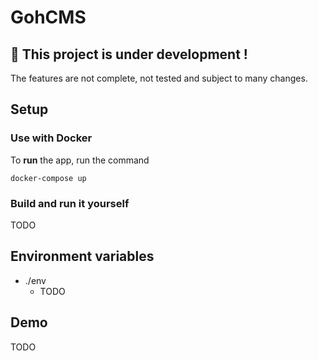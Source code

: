 # GohCMS
## 🚧 This project is under development !
The features are not complete, not tested and subject to many changes.
## Setup
### Use with Docker
To **run** the app, run the command
```shell
docker-compose up
```

### Build and run it yourself
TODO
## Environment variables
- ./env
    - TODO
## Demo
TODO